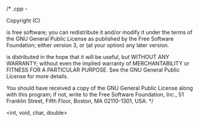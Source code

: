 /* <filename>.cpp - <short description>

   Copyright (C) <year> <author>

   <program name> is free software; you can redistribute it and/or modify
   it under the terms of the GNU General Public License as published by
   the Free Software Foundation; either version 3, or (at your option)
   any later version.
   
   <program name> is distributed in the hope that it will be useful,
   but WITHOUT ANY WARRANTY; without even the implied warranty of
   MERCHANTABILITY or FITNESS FOR A PARTICULAR PURPOSE.  See the
   GNU General Public License for more details.

   You should have received a copy of the GNU General Public License
   along with this program; if not, write to the Free Software Foundation,
   Inc., 51 Franklin Street, Fifth Floor, Boston, MA 02110-1301, USA. 
*/

<include>
<define>

<int, void, char, double>